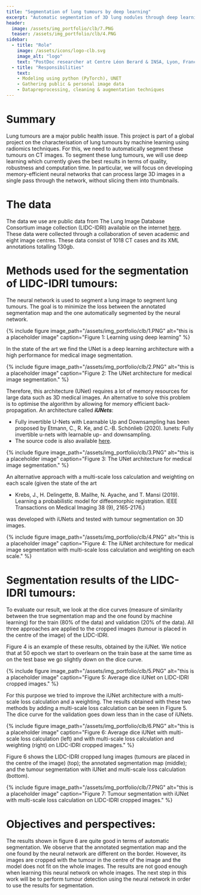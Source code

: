 ```yaml
---
title: "Segmentation of lung tumours by deep learning"
excerpt: "Automatic segmentation of 3D lung nodules through deep learning. First step is automatically segment the lung nodules in CT images with deep learning."
header:
  image: /assets/img_portfolio/clb/7.PNG
  teaser: /assets/img_portfolio/clb/4.PNG
sidebar:
  - title: "Role"
    image: /assets/icons/logo-clb.svg
    image_alt: "logo"
    text: "PostDoc researcher at Centre Léon Berard & INSA, Lyon, France"
  - title: "Responsibilities"
    text:
    - Modeling using python (PyTorch), UNET
    - Gathering public & personal image data
    - Datapreprocessing, cleaning & augmentation techniques
---
```


# Summary
Lung tumours are a major public health issue. This project is part of a global project on the characterisation of lung tumours by machine learning using radiomics techniques. For this, we need to automatically segment these tumours on CT images. To segment these lung tumours, we will use deep learning which currently gives the best results in terms of quality, robustness and computation time. In particular, we will focus on developing memory-efficient neural networks that can process large 3D images in a single pass through the network, without slicing them into thumbnails.

# The data
The data we use are public data from The Lung Image Database Consortium image collection (LIDC-IDRI) available on the internet [here](https://wiki.cancerimagingarchive.net/display/Public/LIDC-IDRI). These data were collected through a collaboration of seven academic and eight image centres. These data consist of 1018 CT cases and its XML annotations totalling 130gb.

# Methods used for the segmentation of LIDC-IDRI tumours:
The neural network is used to segment a lung image to segment lung tumours. The goal is to minimize the loss between the annotated segmentation map and the one automatically segmented by the neural network.

{% include figure image_path="/assets/img_portfolio/clb/1.PNG" alt="this is a placeholder image" caption="Figure 1: Learning using deep learning" %}

In the state of the art we find the UNet is a deep learning architecture with a high performance for medical image segmentation.

{% include figure image_path="/assets/img_portfolio/clb/2.PNG" alt="this is a placeholder image" caption="Figure 2: The UNet architecture for medical image segmentation." %}

Therefore, this architecture (UNet) requires a lot of memory resources for large data such as 3D medical images. An alternative to solve this problem is to optimise the algorithm by allowing for memory efficient back-propagation. An architecture called ***iUNets***:
 - Fully invertible U-Nets with Learnable Up and Downsampling has been proposed by Etmann, C., R. Ke, and C.-B. Schönlieb (2020). Iunets: Fully invertible u-nets with learnable up- and downsampling.
 - The source code is also available [here](https://github.com/cetmann/iunets).

{% include figure image_path="/assets/img_portfolio/clb/3.PNG" alt="this is a placeholder image" caption="Figure 3: The UNet architecture for medical image segmentation." %}

An alternative approach with a multi-scale loss calculation and weighting on each scale (given the state of the art
  - Krebs, J., H. Delingette, B. Mailhe, N. Ayache, and T. Mansi (2019). Learning a probabilistic model for diffeomorphic registration. IEEE Transactions on Medical Imaging 38 (9), 2165-2176.)

was developed with iUNets and tested with tumour segmentation on 3D images.

{% include figure image_path="/assets/img_portfolio/clb/4.PNG" alt="this is a placeholder image" caption="Figure 4: The iUNet architecture for medical image segmentation with multi-scale loss calculation and weighting on each scale." %}


# Segmentation results of the LIDC-IDRI tumours:
To evaluate our result, we look at the dice curves (measure of similarity between the true segmentation map and the one found by machine learning) for the train (80% of the data) and validation (20% of the data). All three approaches are applied to the cropped images (tumour is placed in the centre of the image) of the LIDC-IDRI.

Figure 4 is an example of these results, obtained by the iUNet. We notice that at 50 epoch we start to overlearn on the train base at the same time as on the test base we go slightly down on the dice curve.


{% include figure image_path="/assets/img_portfolio/clb/5.PNG" alt="this is a placeholder image" caption="Figure 5: Average dice iUNet on LIDC-IDRI cropped images." %}



For this purpose we tried to improve the iUNet architecture with a multi-scale loss calculation and a weighting. The results obtained with these two methods by adding a multi-scale loss calculation can be seen in Figure 5. The dice curve for the validation goes down less than in the case of iUNets.

{% include figure image_path="/assets/img_portfolio/clb/6.PNG" alt="this is a placeholder image" caption="Figure 6: Average dice iUNet with multi-scale loss calculation (left) and with multi-scale loss calculation and weighting (right) on LIDC-IDRI cropped images." %}




Figure 6 shows the LIDC-IDRI cropped lung images (tumours are placed in the centre of the image) (top); the annotated segmentation map (middle); and the tumour segmentation with iUNet and multi-scale loss calculation (bottom).

{% include figure image_path="/assets/img_portfolio/clb/7.PNG" alt="this is a placeholder image" caption="Figure 7: Tumour segmentation with iUNet with multi-scale loss calculation on LIDC-IDRI cropped images." %}


# Objectives and perspectives:
The results shown in figure 6 are quite good in terms of automatic segmentation. We observe that the annotated segmentation map and the one found by the neural network are different on the border. However, its images are cropped with the tumour in the centre of the image and the model does not fit on the whole images. The results are not good enough when learning this neural network on whole images.
The next step in this work will be to perform tumour detection using the neural network in order to use the results for segmentation.
